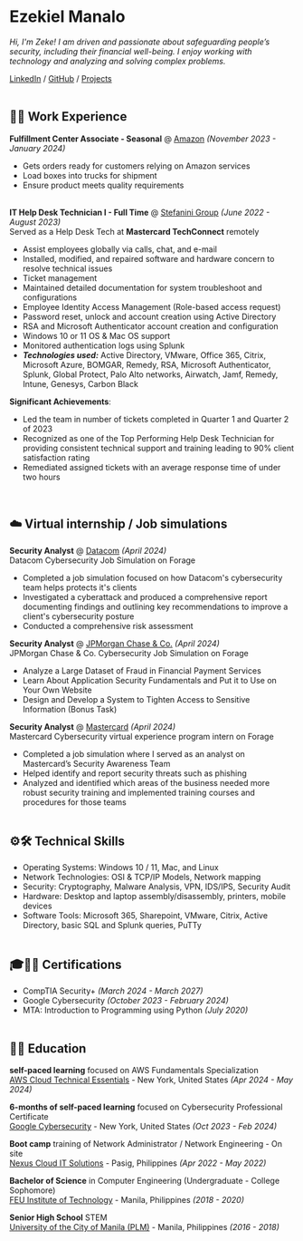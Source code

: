 # Ezekiel Manalo

_Hi, I'm Zeke! I am driven and passionate about safeguarding people’s security, including their financial well-being. I enjoy working with technology and analyzing and solving complex problems._ <br>

[LinkedIn](https://www.linkedin.com/in/ezekiel-manalo/) / [GitHub](https://github.com/zekemanalo) / [Projects](https://github.com/zekemanalo/redesigned-octo-broccoli)
<br><br>

## 🧑‍💼 Work Experience

**Fulfillment Center Associate - Seasonal** @ [Amazon](https://www.amazon.com/) _(November 2023 - January 2024)_ <br>
  - Gets orders ready for customers relying on Amazon services
  - Load boxes into trucks for shipment
  - Ensure product meets quality requirements
<br><br>

**IT Help Desk Technician I - Full Time** @ [Stefanini Group](https://stefanini.com/en) _(June 2022 - August 2023)_ <br>
Served as a Help Desk Tech at **Mastercard TechConnect** remotely
  - Assist employees globally via calls, chat, and e-mail
  - Installed, modified, and repaired software and hardware concern to resolve technical issues
  - Ticket management
  - Maintained detailed documentation for system troubleshoot and configurations​
  - Employee Identity Access Management (Role-based access request)
  - Password reset, unlock and account creation using Active Directory
  - RSA and Microsoft Authenticator account creation and configuration
  - Windows 10 or 11 OS & Mac OS support
  - Monitored authentication logs using Splunk
  - **_Technologies used:_** Active Directory, VMware, Office 365, Citrix, Microsoft Azure, BOMGAR, Remedy, RSA, Microsoft Authenticator, Splunk, Global Protect, Palo Alto networks, Airwatch, Jamf, Remedy, Intune, Genesys, Carbon Black
    
**Significant Achievements**:
  - Led the team in number of tickets completed in Quarter 1 and Quarter 2 of 2023​
  - Recognized as one of the Top Performing Help Desk Technician for providing consistent technical support and training leading to 90% client satisfaction rating​
  - Remediated assigned tickets with an average response time of under two hours
<br>

## ☁️ Virtual internship / Job simulations

**Security Analyst** @ [Datacom](https://www.theforage.com) _(April 2024)_ <br>
Datacom Cybersecurity Job Simulation on Forage   
  - Completed a job simulation focused on how Datacom's cybersecurity team helps protects it's clients​
  - Investigated a cyberattack and produced a comprehensive report documenting findings and outlining key recommendations to improve a client's cybersecurity posture​
  - Conducted a comprehensive risk assessment

**Security Analyst** @ [JPMorgan Chase & Co.](https://www.theforage.com) _(April 2024)_ <br>
JPMorgan Chase & Co. Cybersecurity Job Simulation on Forage
  - Analyze a Large Dataset of Fraud in Financial Payment Services
  - Learn About Application Security Fundamentals and Put it to Use on Your Own Website 
  - Design and Develop a System to Tighten Access to Sensitive Information (Bonus Task)

**Security Analyst** @ [Mastercard](https://www.theforage.com) _(April 2024)_ <br>
Mastercard Cybersecurity virtual experience program intern on Forage 
  - Completed a job simulation where I served as an analyst on Mastercard’s Security Awareness Team 
  - Helped identify and report security threats such as phishing 
  - Analyzed and identified which areas of the business needed more robust security training and implemented training courses and procedures for those teams
<br><br>

## ⚙️🛠️ Technical Skills
 - Operating Systems: Windows 10 / 11, Mac, and Linux
 - Network Technologies: OSI & TCP/IP Models, Network mapping
 - Security: Cryptography, Malware Analysis, VPN, IDS/IPS, Security Audit
 - Hardware: Desktop and laptop assembly/disassembly, printers, mobile devices
 - Software Tools: Microsoft 365, Sharepoint, VMware, Citrix, Active Directory, basic SQL and Splunk queries, PuTTy
<br><br>

## 🎓📜🔑 Certifications
 - CompTIA Security+ _(March 2024 - March 2027)_
 - Google Cybersecurity _(October 2023 - February 2024)_
 - MTA: Introduction to Programming using Python _(July 2020)_
<br><br>

## 👨‍🎓 Education

**self-paced learning** focused on AWS Fundamentals Specialization<br>
[AWS Cloud Technical Essentials](https://www.coursera.org/specializations/aws-fundamentals) - New York, United States _(Apr 2024 - May 2024)_


**6-months of self-paced learning** focused on Cybersecurity Professional Certificate<br>
[Google Cybersecurity](https://www.coursera.org/programs/eightfold-pliic/professional-certificates/google-cybersecurity?authProvider=nyslabor) - New York, United States _(Oct 2023 - Feb 2024)_ <br>

**Boot camp** training of Network Administrator / Network Engineering - On site<br>
[Nexus Cloud IT Solutions](https://www.facebook.com/nxs88/) - Pasig, Philippines _(Apr 2022 - May 2022)_

**Bachelor of Science** in Computer Engineering (Undergraduate - College Sophomore)<br>
[FEU Institute of Technology](https://www.feutech.edu.ph/) - Manila, Philippines _(2018 - 2020)_

**Senior High School** STEM<br>
[University of the City of Manila (PLM)](https://plm.edu.ph/) - Manila, Philippines _(2016 - 2018)_
<br><br>
